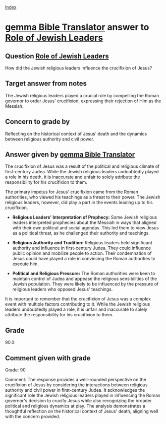 
[Index](../../index.md)
# [gemma Bible Translator](../../answering_models/gemma_Bible_Translator.md) answer to [Role of Jewish Leaders](../../questions/Role_of_Jewish_Leaders.md)

## Question [Role of Jewish Leaders](../../questions/Role_of_Jewish_Leaders.md)
How did the Jewish religious leaders influence the crucifixion of Jesus?

## Target answer from notes
The Jewish religious leaders played a crucial role by compelling the Roman governor to order Jesus' crucifixion, expressing their rejection of Him as the Messiah.

## Concern to grade by
Reflecting on the historical context of Jesus' death and the dynamics between religious authority and civil power.

## Answer given by [gemma Bible Translator](../../answering_models/gemma_Bible_Translator.md)
The crucifixion of Jesus was a result of the political and religious climate of first-century Judea. While the Jewish religious leaders undoubtedly played a role in his death, it is inaccurate and unfair to solely attribute the responsibility for his crucifixion to them.

The primary impetus for Jesus' crucifixion came from the Roman authorities, who viewed his teachings as a threat to their power. The Jewish religious leaders, however, did play a part in the events leading up to his crucifixion.

* **Religious Leaders' Interpretation of Prophecy:** Some Jewish religious leaders interpreted prophecies about the Messiah in ways that aligned with their own political and social agendas. This led them to view Jesus as a political threat, as he challenged their authority and teachings.


* **Religious Authority and Tradition:** Religious leaders held significant authority and influence in first-century Judea. They could influence public opinion and mobilize people to action. Their condemnation of Jesus could have played a role in convincing the Roman authorities to execute him.


* **Political and Religious Pressure:** The Roman authorities were keen to maintain control of Judea and appease the religious sensibilities of the Jewish population. They were likely to be influenced by the pressure of religious leaders who opposed Jesus' teachings.

It is important to remember that the crucifixion of Jesus was a complex event with multiple factors contributing to it. While the Jewish religious leaders undoubtedly played a role, it is unfair and inaccurate to solely attribute the responsibility for his crucifixion to them.

## Grade
90.0

## Comment given with grade
Grade: 90

Comment: The response provides a well-rounded perspective on the crucifixion of Jesus by considering the interactions between religious authority and civil power in first-century Judea. It acknowledges the significant role the Jewish religious leaders played in influencing the Roman governor's decision to crucify Jesus while also recognizing the broader political and religious dynamics at play. The analysis demonstrates a thoughtful reflection on the historical context of Jesus' death, aligning well with the concern provided.
